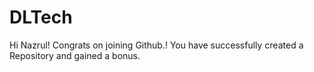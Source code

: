 # DLTech

Hi Nazrul!
Congrats on joining Github.!
You have successfully created a Repository and gained a bonus.
